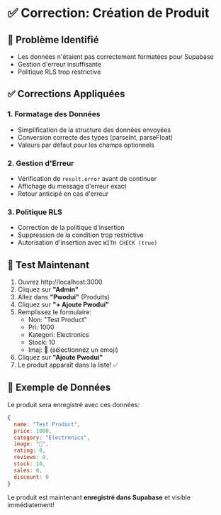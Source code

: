 # ✅ Correction: Création de Produit

## 🐛 Problème Identifié
- Les données n'étaient pas correctement formatées pour Supabase
- Gestion d'erreur insuffisante
- Politique RLS trop restrictive

## ✅ Corrections Appliquées

### 1. Formatage des Données
- Simplification de la structure des données envoyées
- Conversion correcte des types (parseInt, parseFloat)
- Valeurs par défaut pour les champs optionnels

### 2. Gestion d'Erreur
- Vérification de `result.error` avant de continuer
- Affichage du message d'erreur exact
- Retour anticipé en cas d'erreur

### 3. Politique RLS
- Correction de la politique d'insertion
- Suppression de la condition trop restrictive
- Autorisation d'insertion avec `WITH CHECK (true)`

## 🎯 Test Maintenant

1. Ouvrez http://localhost:3000
2. Cliquez sur **"Admin"**
3. Allez dans **"Pwodui"** (Produits)
4. Cliquez sur **"+ Ajoute Pwodui"**
5. Remplissez le formulaire:
   - Non: "Test Product"
   - Pri: 1000
   - Kategori: Electronics
   - Stock: 10
   - Imaj: 📱 (sélectionnez un emoji)
6. Cliquez sur **"Ajoute Pwodui"**
7. Le produit apparaît dans la liste! ✅

## 📝 Exemple de Données

Le produit sera enregistré avec ces données:
```javascript
{
  name: "Test Product",
  price: 1000,
  category: "Electronics",
  image: "📱",
  rating: 0,
  reviews: 0,
  stock: 10,
  sales: 0,
  discount: 0
}
```

Le produit est maintenant **enregistré dans Supabase** et visible immédiatement!

